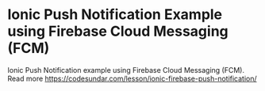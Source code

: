 # Ionic Push Notification Example using Firebase Cloud Messaging (FCM)

Ionic Push Notification example using Firebase Cloud Messaging (FCM). Read more https://codesundar.com/lesson/ionic-firebase-push-notification/
